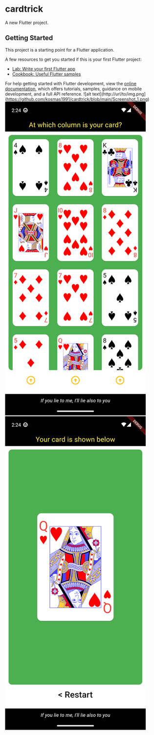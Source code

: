 # cardtrick

A new Flutter project.

## Getting Started

This project is a starting point for a Flutter application.

A few resources to get you started if this is your first Flutter project:

- [Lab: Write your first Flutter app](https://docs.flutter.dev/get-started/codelab)
- [Cookbook: Useful Flutter samples](https://docs.flutter.dev/cookbook)

For help getting started with Flutter development, view the
[online documentation](https://docs.flutter.dev/), which offers tutorials,
samples, guidance on mobile development, and a full API reference.
![alt text](http://url/to/img.png](https://github.com/kosmas1991/cardtrick/blob/main/Screenshot_1.png)
![alt text](https://github.com/kosmas1991/cardtrick/blob/main/Screenshot_2.png)
![alt text](https://github.com/kosmas1991/cardtrick/blob/main/Screenshot_3.png)
